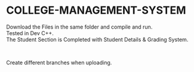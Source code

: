 # COLLEGE-MANAGEMENT-SYSTEM

Download the Files in the same folder and compile and run.
<br>
Tested in Dev C++.
<br>
The Student Section is Completed with Student Details & Grading System.

<br>

Create different branches when uploading.
